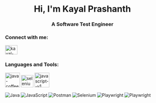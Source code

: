 <h1 align="center">Hi, I'm Kayal Prashanth</h1>
<h3 align="center">A Software Test Engineer</h3>

<h3 align="left">Connect with me:</h3>
<p align="left">
<a href="https://linkedin.com/in/kayal-prashanth-r" target="blank"><img align="center" src="https://raw.githubusercontent.com/rahuldkjain/github-profile-readme-generator/master/src/images/icons/Social/linked-in-alt.svg" alt="kayal-prashanth-r" height="30" width="40" /></a>
</p>

<h3 align="left">Languages and Tools:</h3>
<p align="left">
<img width="48" height="48" src="https://img.icons8.com/color/48/java-coffee-cup-logo--v1.png" alt="java-coffee-cup-logo--v1"/>
<img width="40" height="40" src="https://img.icons8.com/officel/40/selenium-test-automation.png" alt="selenium-test-automation"/>
<img width="48" height="48" src="https://img.icons8.com/color/48/javascript--v1.png" alt="javascript--v1"/>

![Java](https://img.shields.io/badge/java-%23ED8B00.svg?style=for-the-badge&logo=openjdk&logoColor=white) ![JavaScript](https://img.shields.io/badge/javascript-%23323330.svg?style=for-the-badge&logo=javascript&logoColor=%23F7DF1E) ![Postman](https://img.shields.io/badge/Postman-FF6C37?style=for-the-badge&logo=postman&logoColor=white)
![Selenium](https://img.shields.io/badge/Selenium-43B02A?style=for-the-badge&logo=selenium&logoColor=white)
![Playwright](https://img.shields.io/badge/Playwright-2EAD33?style=for-the-badge&logo=playwright&logoColor=white)
![Playwright](https://img.shields.io/badge/Playwright-2EAD33?style=for-the-badge&logo=data:image/svg+xml;base64,PHN2ZyBmaWxsPSJub25lIiBoZWlnaHQ9IjEyOCIgdmlld0JveD0iMCAwIDEyOCAxMjgiIHdpZHRoPSIxMjgiIHhtbG5zPSJodHRwOi8vd3d3LnczLm9yZy8yMDAwL3N2ZyI+PHBhdGggZD0iTTMyIDE2YTI0IDI0IDAgMTE0OCAwIDI0IDI0IDAgMTEtNDggMHoiIGZpbGw9IiMwMDk5MDAiLz48cGF0aCBkPSJNMTYgNjRhMjQgMjQgMCAxMTQ4IDAgMjQgMjQgMCAxMS00OCAweiIgZmlsbD0iI0ZGMDAwMCIvPjxwYXRoIGQ9Ik02NCAxMTJhMjQgMjQgMCAxMTQ4IDAgMjQgMjQgMCAxMS00OCAweiIgZmlsbD0iIzAwRkYwMCIvPjwvc3ZnPg==&logoColor=white)



